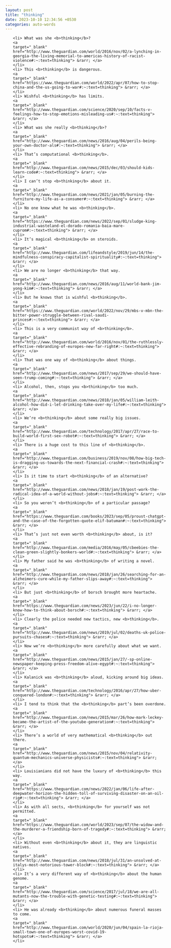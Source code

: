 ```yaml
---
layout: post
title: "thinking"
date: 2023-10-10 12:34:56 +0530
categories: auto-words
---
```

<ol>

    <li> What was she <b>thinking</b>?
    <a 
    target="_blank" 
    href="http://www.theguardian.com/world/2016/nov/02/a-lynching-in-georgia-the-living-memorial-to-americas-history-of-racist-violence#:~:text=thinking"> &rarr; </a>
    </li>
    <li> This <b>thinking</b> is dangerous.
    <a 
    target="_blank" 
    href="https://www.theguardian.com/world/2022/apr/07/how-to-stop-china-and-the-us-going-to-war#:~:text=thinking"> &rarr; </a>
    </li>
    <li> Wishful <b>thinking</b> has limits.
    <a 
    target="_blank" 
    href="http://www.theguardian.com/science/2020/sep/10/facts-v-feelings-how-to-stop-emotions-misleading-us#:~:text=thinking"> &rarr; </a>
    </li>
    <li> What was she really <b>thinking</b>?
    <a 
    target="_blank" 
    href="http://www.theguardian.com/news/2016/aug/04/perils-being-your-own-doctor-als#:~:text=thinking"> &rarr; </a>
    </li>
    <li> That’s computational <b>thinking</b>.
    <a 
    target="_blank" 
    href="http://www.theguardian.com/news/2015/dec/03/should-kids-learn-code#:~:text=thinking"> &rarr; </a>
    </li>
    <li> I can’t stop <b>thinking</b> about it.
    <a 
    target="_blank" 
    href="http://www.theguardian.com/news/2021/jan/05/burning-the-furniture-my-life-as-a-consumer#:~:text=thinking"> &rarr; </a>
    </li>
    <li> No one knew what he was <b>thinking</b>.
    <a 
    target="_blank" 
    href="https://www.theguardian.com/news/2022/sep/01/sludge-king-industrial-wasteland-el-dorado-romania-baia-mare-cuprom#:~:text=thinking"> &rarr; </a>
    </li>
    <li> It’s magical <b>thinking</b> on steroids.
    <a 
    target="_blank" 
    href="http://www.theguardian.com/lifeandstyle/2019/jun/14/the-mindfulness-conspiracy-capitalist-spirituality#:~:text=thinking"> &rarr; </a>
    </li>
    <li> We are no longer <b>thinking</b> that way.
    <a 
    target="_blank" 
    href="http://www.theguardian.com/news/2016/aug/11/world-bank-jim-yong-kim#:~:text=thinking"> &rarr; </a>
    </li>
    <li> But he knows that is wishful <b>thinking</b>.
    <a 
    target="_blank" 
    href="https://www.theguardian.com/world/2022/nov/29/mbs-v-mbn-the-bitter-power-struggle-between-rival-saudi-princes#:~:text=thinking"> &rarr; </a>
    </li>
    <li> This is a very communist way of <b>thinking</b>.
    <a 
    target="_blank" 
    href="http://www.theguardian.com/world/2016/nov/01/the-ruthlessly-effective-rebranding-of-europes-new-far-right#:~:text=thinking"> &rarr; </a>
    </li>
    <li> That was one way of <b>thinking</b> about things.
    <a 
    target="_blank" 
    href="http://www.theguardian.com/news/2017/sep/29/we-should-have-seen-trump-coming#:~:text=thinking"> &rarr; </a>
    </li>
    <li> Alcohol, then, stops you <b>thinking</b> too much.
    <a 
    target="_blank" 
    href="http://www.theguardian.com/news/2018/jan/05/william-leith-alcohol-how-did-i-let-drinking-take-over-my-life#:~:text=thinking"> &rarr; </a>
    </li>
    <li> We’re <b>thinking</b> about some really big issues.
    <a 
    target="_blank" 
    href="http://www.theguardian.com/technology/2017/apr/27/race-to-build-world-first-sex-robot#:~:text=thinking"> &rarr; </a>
    </li>
    <li> There is a huge cost to this line of <b>thinking</b>.
    <a 
    target="_blank" 
    href="http://www.theguardian.com/business/2019/nov/08/how-big-tech-is-dragging-us-towards-the-next-financial-crash#:~:text=thinking"> &rarr; </a>
    </li>
    <li> Is it time to start <b>thinking</b> of an alternative?
    <a 
    target="_blank" 
    href="http://www.theguardian.com/news/2018/jan/19/post-work-the-radical-idea-of-a-world-without-jobs#:~:text=thinking"> &rarr; </a>
    </li>
    <li> So you weren’t <b>thinking</b> of a particular passage?
    <a 
    target="_blank" 
    href="https://www.theguardian.com/books/2023/sep/05/proust-chatgpt-and-the-case-of-the-forgotten-quote-elif-batuman#:~:text=thinking"> &rarr; </a>
    </li>
    <li> That’s just not even worth <b>thinking</b> about, is it?
    <a 
    target="_blank" 
    href="http://www.theguardian.com/media/2016/may/05/cbeebies-the-clean-green-slightly-bonkers-world#:~:text=thinking"> &rarr; </a>
    </li>
    <li> My father said he was <b>thinking</b> of writing a novel.
    <a 
    target="_blank" 
    href="http://www.theguardian.com/news/2018/jan/26/searching-for-an-alzheimers-cure-while-my-father-slips-away#:~:text=thinking"> &rarr; </a>
    </li>
    <li> But just <b>thinking</b> of borsch brought more heartache.
    <a 
    target="_blank" 
    href="https://www.theguardian.com/news/2023/jun/22/i-no-longer-know-how-to-think-about-borsch#:~:text=thinking"> &rarr; </a>
    </li>
    <li> Clearly the police needed new tactics, new <b>thinking</b>.
    <a 
    target="_blank" 
    href="http://www.theguardian.com/news/2019/jul/02/deaths-uk-police-pursuits-chases#:~:text=thinking"> &rarr; </a>
    </li>
    <li> Now we’re <b>thinking</b> more carefully about what we want.
    <a 
    target="_blank" 
    href="http://www.theguardian.com/news/2015/jan/27/-sp-online-newspaper-keeping-press-freedom-alive-egypt#:~:text=thinking"> &rarr; </a>
    </li>
    <li> Kalanick was <b>thinking</b> aloud, kicking around big ideas.
    <a 
    target="_blank" 
    href="http://www.theguardian.com/technology/2016/apr/27/how-uber-conquered-london#:~:text=thinking"> &rarr; </a>
    </li>
    <li> I tend to think that the <b>thinking</b> part’s been overdone.
    <a 
    target="_blank" 
    href="http://www.theguardian.com/news/2015/mar/26/how-mark-leckey-became-the-artist-of-the-youtube-generation#:~:text=thinking"> &rarr; </a>
    </li>
    <li> There’s a world of very mathematical <b>thinking</b> out there.
    <a 
    target="_blank" 
    href="http://www.theguardian.com/news/2015/nov/04/relativity-quantum-mechanics-universe-physicists#:~:text=thinking"> &rarr; </a>
    </li>
    <li> Louisianians did not have the luxury of <b>thinking</b> this way.
    <a 
    target="_blank" 
    href="https://www.theguardian.com/news/2022/jan/06/life-after-deepwater-horizon-the-hidden-toll-of-surviving-disaster-on-an-oil-rig#:~:text=thinking"> &rarr; </a>
    </li>
    <li> As with all sects, <b>thinking</b> for yourself was not permitted.
    <a 
    target="_blank" 
    href="https://www.theguardian.com/world/2023/sep/07/the-widow-and-the-murderer-a-friendship-born-of-tragedy#:~:text=thinking"> &rarr; </a>
    </li>
    <li> Without even <b>thinking</b> about it, they are linguistic natives.
    <a 
    target="_blank" 
    href="http://www.theguardian.com/news/2018/jul/31/an-unsolved-at-italys-most-notorious-tower-block#:~:text=thinking"> &rarr; </a>
    </li>
    <li> It’s a very different way of <b>thinking</b> about the human genome.
    <a 
    target="_blank" 
    href="http://www.theguardian.com/science/2017/jul/18/we-are-all-mutants-now-the-trouble-with-genetic-testing#:~:text=thinking"> &rarr; </a>
    </li>
    <li> He was already <b>thinking</b> about numerous funeral masses to come.
    <a 
    target="_blank" 
    href="http://www.theguardian.com/world/2020/jun/04/spain-la-rioja-small-town-one-of-europes-worst-covid-19-hotspots#:~:text=thinking"> &rarr; </a>
    </li>